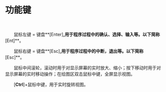 
# 功能键
<br/>

&emsp;&emsp;鼠标左键 \= 键盘**\[Enter\]**,用于程序过程中的确认、选择、输入等。以下简称**\[Ent\]**。

&emsp;&emsp;鼠标右键 \= 键盘**\[Esc\]**,用于程序过程中的中断，退出等。以下简称**\[Esc\]**。

&emsp;&emsp;鼠标中间滚轮，滚动时用于对显示屏幕的实时放大、缩小；按下移动时用于对显示屏幕的实时移动操作；在绘图区双击鼠标中键，全屏显示视图。

&emsp;&emsp;\[**Ctrl**\]+鼠标中键，用于实时旋转视图。